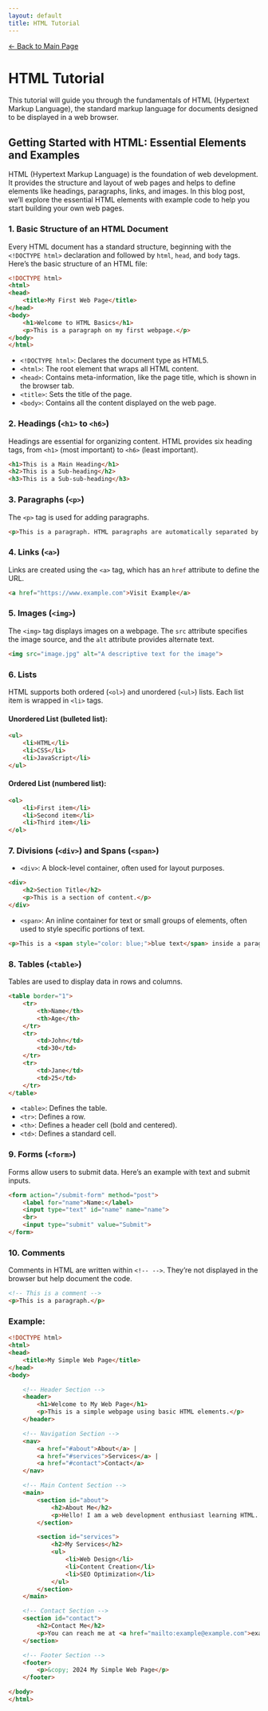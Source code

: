 ```yaml
---
layout: default
title: HTML Tutorial
---
```


<a href="../README.html" class="back-btn">← Back to Main Page</a>

# HTML Tutorial

This tutorial will guide you through the fundamentals of HTML (Hypertext Markup Language), the standard markup language for documents designed to be displayed in a web browser.

## Getting Started with HTML: Essential Elements and Examples

HTML (Hypertext Markup Language) is the foundation of web development. It provides the structure and layout of web pages and helps to define elements like headings, paragraphs, links, and images. In this blog post, we’ll explore the essential HTML elements with example code to help you start building your own web pages.

### 1. Basic Structure of an HTML Document
Every HTML document has a standard structure, beginning with the `<!DOCTYPE html>` declaration and followed by `html`, `head`, and `body` tags. Here’s the basic structure of an HTML file:

```html
<!DOCTYPE html>
<html>
<head>
    <title>My First Web Page</title>
</head>
<body>
    <h1>Welcome to HTML Basics</h1>
    <p>This is a paragraph on my first webpage.</p>
</body>
</html>
```

- `<!DOCTYPE html>`: Declares the document type as HTML5.
- `<html>`: The root element that wraps all HTML content.
- `<head>`: Contains meta-information, like the page title, which is shown in the browser tab.
- `<title>`: Sets the title of the page.
- `<body>`: Contains all the content displayed on the web page.

### 2. Headings (`<h1>` to `<h6>`) 
Headings are essential for organizing content. HTML provides six heading tags, from `<h1>` (most important) to `<h6>` (least important).

```html
<h1>This is a Main Heading</h1>
<h2>This is a Sub-heading</h2>
<h3>This is a Sub-sub-heading</h3>
```

### 3. Paragraphs (`<p>`) 
The `<p>` tag is used for adding paragraphs.

```html
<p>This is a paragraph. HTML paragraphs are automatically separated by a small margin.</p>
```

### 4. Links (`<a>`) 
Links are created using the `<a>` tag, which has an `href` attribute to define the URL.

```html
<a href="https://www.example.com">Visit Example</a>
```

### 5. Images (`<img>`) 
The `<img>` tag displays images on a webpage. The `src` attribute specifies the image source, and the `alt` attribute provides alternate text.

```html
<img src="image.jpg" alt="A descriptive text for the image">
```

### 6. Lists 
HTML supports both ordered (`<ol>`) and unordered (`<ul>`) lists. Each list item is wrapped in `<li>` tags.

#### Unordered List (bulleted list):
```html
<ul>
    <li>HTML</li>
    <li>CSS</li>
    <li>JavaScript</li>
</ul>
```

#### Ordered List (numbered list):
```html
<ol>
    <li>First item</li>
    <li>Second item</li>
    <li>Third item</li>
</ol>
```

### 7. Divisions (`<div>`) and Spans (`<span>`) 
- `<div>`: A block-level container, often used for layout purposes.

```html
<div>
    <h2>Section Title</h2>
    <p>This is a section of content.</p>
</div>
```

- `<span>`: An inline container for text or small groups of elements, often used to style specific portions of text.

```html
<p>This is a <span style="color: blue;">blue text</span> inside a paragraph.</p>
```

### 8. Tables (`<table>`) 
Tables are used to display data in rows and columns.

```html
<table border="1">
    <tr>
        <th>Name</th>
        <th>Age</th>
    </tr>
    <tr>
        <td>John</td>
        <td>30</td>
    </tr>
    <tr>
        <td>Jane</td>
        <td>25</td>
    </tr>
</table>
```

- `<table>`: Defines the table.
- `<tr>`: Defines a row.
- `<th>`: Defines a header cell (bold and centered).
- `<td>`: Defines a standard cell.

### 9. Forms (`<form>`) 
Forms allow users to submit data. Here’s an example with text and submit inputs.

```html
<form action="/submit-form" method="post">
    <label for="name">Name:</label>
    <input type="text" id="name" name="name">
    <br>
    <input type="submit" value="Submit">
</form>
```

### 10. Comments 
Comments in HTML are written within `<!-- -->`. They’re not displayed in the browser but help document the code.

```html
<!-- This is a comment -->
<p>This is a paragraph.</p>
```

### Example:
```html
<!DOCTYPE html>
<html>
<head>
    <title>My Simple Web Page</title>
</head>
<body>

    <!-- Header Section -->
    <header>
        <h1>Welcome to My Web Page</h1>
        <p>This is a simple webpage using basic HTML elements.</p>
    </header>

    <!-- Navigation Section -->
    <nav>
        <a href="#about">About</a> |
        <a href="#services">Services</a> |
        <a href="#contact">Contact</a>
    </nav>

    <!-- Main Content Section -->
    <main>
        <section id="about">
            <h2>About Me</h2>
            <p>Hello! I am a web development enthusiast learning HTML. This section contains some basic information about me.</p>
        </section>

        <section id="services">
            <h2>My Services</h2>
            <ul>
                <li>Web Design</li>
                <li>Content Creation</li>
                <li>SEO Optimization</li>
            </ul>
        </section>
    </main>

    <!-- Contact Section -->
    <section id="contact">
        <h2>Contact Me</h2>
        <p>You can reach me at <a href="mailto:example@example.com">example@example.com</a>.</p>
    </section>

    <!-- Footer Section -->
    <footer>
        <p>&copy; 2024 My Simple Web Page</p>
    </footer>

</body>
</html>
```
